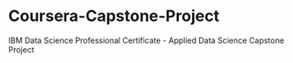 # Coursera-Capstone-Project
IBM Data Science Professional Certificate - Applied Data Science Capstone Project
